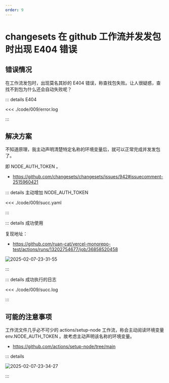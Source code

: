 ```yaml
---
order: 9
---
```


# changesets 在 github 工作流并发发包时出现 E404 错误

## 错误情况

在工作流发包时，出现莫名其妙的 E404 错误，称查找包失败。让人很疑惑，查找不到包为什么还会自动失败呢？

::: details E404

<<< ./code/009/error.log

:::

## 解决方案

不知道原理，我主动声明清楚特定名称的环境变量后，就可以正常完成并发发包了。

即 NODE_AUTH_TOKEN 。

- https://github.com/changesets/changesets/issues/942#issuecomment-2515960421

::: details 主动增加 NODE_AUTH_TOKEN

<<< ./code/009/succ.yaml

:::

::: details 成功使用

复现地址：

- https://github.com/ruan-cat/vercel-monorepo-test/actions/runs/13202754677/job/36858520458

![2025-02-07-23-31-55](https://gh-img-store.ruan-cat.com/img/2025-02-07-23-31-55.png)

:::

::: details 成功执行的日志

<<< ./code/009/succ.log

:::

## 可能的注意事项

工作流文件几乎必不可少的 actions/setup-node 工作流，称会主动阅读环境变量 env.NODE_AUTH_TOKEN 。故考虑主动声明该名称的环境变量。

- https://github.com/actions/setup-node/tree/main

::: details

![2025-02-07-23-34-27](https://gh-img-store.ruan-cat.com/img/2025-02-07-23-34-27.png)

:::
